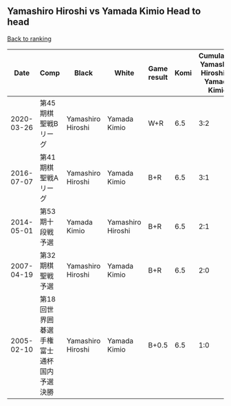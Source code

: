 ## Yamashiro Hiroshi vs Yamada Kimio Head to head

[Back to ranking](../../index.md)




| **Date** | **Comp** | **Black** | **White** | **Game result** | **Komi** | **Cumulative Yamashiro Hiroshi vs Yamada Kimio** | **Yamashiro Hiroshi streak** | **Yamada Kimio streak** | 
| --- | --- | --- | --- | --- | --- | --- | --- | --- |
| 2020-03-26 | 第45期棋聖戦Bリーグ | Yamashiro Hiroshi | Yamada Kimio | W+R | 6.5 | 3:2 | 0 | 1 | 
| 2016-07-07 | 第41期棋聖戦Aリーグ | Yamashiro Hiroshi | Yamada Kimio | B+R | 6.5 | 3:1 | 1 | 0 | 
| 2014-05-01 | 第53期十段戦予選 | Yamada Kimio | Yamashiro Hiroshi | B+R | 6.5 | 2:1 | 0 | 1 | 
| 2007-04-19 | 第32期棋聖戦予選 | Yamashiro Hiroshi | Yamada Kimio | B+R | 6.5 | 2:0 | 2 | 0 | 
| 2005-02-10 | 第18回世界囲碁選手権富士通杯国内予選決勝 | Yamashiro Hiroshi | Yamada Kimio | B+0.5 | 6.5 | 1:0 | 1 | 0 |




